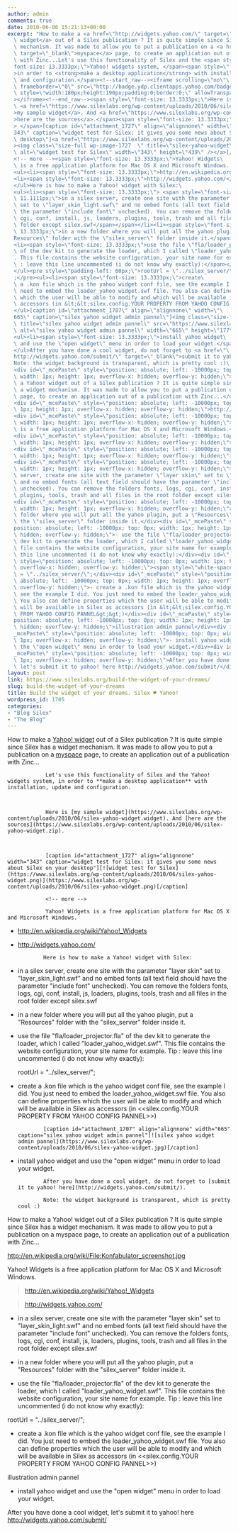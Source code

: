 ```yaml
---
author: admin
comments: true
date: 2010-06-06 15:21:13+00:00
excerpt: "How to make a <a href=\"http://widgets.yahoo.com/\" target=\"_blank\">Yahoo!\
  \ widget</a> out of a Silex publication ? It is quite simple since Silex has a widget\
  \ mechanism. It was made to allow you to put a publication on a <a href=\"http://www.myspace.com/lexayo\"\
  \ target=\"_blank\">myspace</a> page, to create an application out of a publication\
  \ with Zinc...Let's use this functionality of Silex and the <span style=\"\
  font-size: 13.3333px;\">Yahoo! widgets system, </span><span style=\"font-size: 13.3333px;\"\
  >in order to <strong>make a desktop application</strong> with installation, update\
  \ and configuration.</span><!--start_raw--><iframe scrolling=\"no\"\
  \ frameborder=\"0\" src=\"http://badge.ydp.clientapps.yahoo.com/badge/widgets/badge?aid=w8334&tc=575757&bc=ffffff&cn=silex-labs-news\"\
  \ style=\"width:180px;height:190px;padding:0;border:0;\" allowTransparency=\"true\"\
  ></iframe><!--end_raw--><span style=\"font-size: 13.3333px;\">Here is\
  \ <a href=\"https://www.silexlabs.org/wp-content/uploads/2010/06/silex-yahoo-widget.widget\"\
  >my sample widget</a>. And <a href=\"https://www.silexlabs.org/wp-content/uploads/2010/06/silex-yahoo-widget.zip\"\
  >here are the sources</a>.</span><span style=\"font-size: 13.3333px;\"\
  > </span>[caption id=\"attachment_1727\" align=\"alignnone\" width=\"\
  343\" caption=\"widget test for Silex: it gives you some news about Silex on your\
  \ desktop\"]<a href=\"https://www.silexlabs.org/wp-content/uploads/2010/06/silex-yahoo-widget.png\"\
  ><img class=\"size-full wp-image-1727  \" title=\"silex-yahoo-widget\" src=\"https://www.silexlabs.org/wp-content/uploads/2010/06/silex-yahoo-widget.png\"\
  \ alt=\"widget test for Silex\" width=\"343\" height=\"439\" /></a>[/caption]\
  <!-- more --><span style=\"font-size: 13.3333px;\">Yahoo! Widgets\
  \ is a free application platform for Mac OS X and Microsoft Windows. </span>\
  <ul><li><span style=\"font-size: 13.3333px;\">http://en.wikipedia.org/wiki/Yahoo!_Widgets</span></li>\
  <li><span style=\"font-size: 13.3333px;\">http://widgets.yahoo.com/</span></li>\
  </ul>Here is how to make a Yahoo! widget with Silex:\
  <ul><li><span style=\"font-size: 13.3333px;\"> <span style=\"font-size:\
  \ 11.1111px;\">in a silex server, create one site with the parameter \"layer skin\"\
  \ set to \"layer_skin_light.swf\" and no embed fonts (all text field should have\
  \ the parameter \"include font\" unchecked). You can remove the folders fonts, logs,\
  \ cgi, conf, install, js, loaders, plugins, tools, trash and all files in the root\
  \ folder except silex.swf</span></span></li><li><span style=\"font-size:\
  \ 13.3333px;\">in a new folder where you will put all the yahoo plugin, put a \"\
  Resources\" folder with the \"silex_server\" folder inside it.</span></li>\
  <li><span style=\"font-size: 13.3333px;\">use the file \"fla/loader_projector.fla\"\
  \ of the dev kit to generate the loader, which I called \"loader_yahoo_widget.swf\"\
  . This file contains the website configuration, your site name for example. Tip\
  \ : leave this line uncommented (i do not know why exactly):</span></li>\
  </ul><pre style=\"padding-left: 60px;\">rootUrl = \"../silex_server/\"\
  ;</pre><ul><li><span style=\"font-size: 13.3333px;\">create\
  \ a .kon file which is the yahoo widget conf file, see the example I did. You just\
  \ need to embed the loader_yahoo_widget.swf file. You also can define properties\
  \ which the user will be able to modify and which will be available in Silex as\
  \ accessors (in &lt;&lt;silex.config.YOUR PROPERTY FROM YAHOO CONFIG PANNEL&gt;&gt;)</span></li>\
  </ul>[caption id=\"attachment_1707\" align=\"alignnone\" width=\"\
  665\" caption=\"silex yahoo widget admin pannel\"]<img class=\"size-full wp-image-1707\"\
  \ title=\"silex yahoo widget admin pannel\" src=\"https://www.silexlabs.org/wp-content/uploads/2010/06/silex-yahoo-widget.jpg\"\
  \ alt=\"silex yahoo widget admin pannel\" width=\"665\" height=\"177\" />[/caption]\
  <ul><li><span style=\"font-size: 13.3333px;\">install yahoo widget\
  \ and use the \"open widget\" menu in order to load your widget.</span></li>\
  </ul>After you have done a cool widget, do not forget to <a href=\"\
  http://widgets.yahoo.com/submit/\" target=\"_blank\">submit it to yahoo! here</a>.\
  Note: the widget background is transparent, which is pretty cool :)\
  <div id=\"_mcePaste\" style=\"position: absolute; left: -10000px; top: 0px;\
  \ width: 1px; height: 1px; overflow-x: hidden; overflow-y: hidden;\">How to make\
  \ a Yahoo! widget out of a Silex publication ? It is quite simple since Silex has\
  \ a widget mechanism. It was made to allow you to put a publication on a myspace\
  \ page, to create an application out of a publication with Zinc...</div>\
  <div id=\"_mcePaste\" style=\"position: absolute; left: -10000px; top: 0px; width:\
  \ 1px; height: 1px; overflow-x: hidden; overflow-y: hidden;\">http://en.wikipedia.org/wiki/File:Konfabulator_screenshot.jpg</div>\
  <div id=\"_mcePaste\" style=\"position: absolute; left: -10000px; top: 0px;\
  \ width: 1px; height: 1px; overflow-x: hidden; overflow-y: hidden;\">Yahoo! Widgets\
  \ is a free application platform for Mac OS X and Microsoft Windows.</div>\
  <div id=\"_mcePaste\" style=\"position: absolute; left: -10000px; top: 0px;\
  \ width: 1px; height: 1px; overflow-x: hidden; overflow-y: hidden;\">&gt; http://en.wikipedia.org/wiki/Yahoo!_Widgets</div>\
  <div id=\"_mcePaste\" style=\"position: absolute; left: -10000px; top: 0px;\
  \ width: 1px; height: 1px; overflow-x: hidden; overflow-y: hidden;\">&gt; http://widgets.yahoo.com/</div>\
  <div id=\"_mcePaste\" style=\"position: absolute; left: -10000px; top: 0px;\
  \ width: 1px; height: 1px; overflow-x: hidden; overflow-y: hidden;\">- in a silex\
  \ server, create one site with the parameter \"layer skin\" set to \"layer_skin_light.swf\"\
  \ and no embed fonts (all text field should have the parameter \"include font\"\
  \ unchecked). You can remove the folders fonts, logs, cgi, conf, install, js, loaders,\
  \ plugins, tools, trash and all files in the root folder except silex.swf</div>\
  <div id=\"_mcePaste\" style=\"position: absolute; left: -10000px; top: 0px;\
  \ width: 1px; height: 1px; overflow-x: hidden; overflow-y: hidden;\">- in a new\
  \ folder where you will put all the yahoo plugin, put a \"Resources\" folder with\
  \ the \"silex_server\" folder inside it.</div><div id=\"_mcePaste\" style=\"\
  position: absolute; left: -10000px; top: 0px; width: 1px; height: 1px; overflow-x:\
  \ hidden; overflow-y: hidden;\">- use the file \"fla/loader_projector.fla\" of the\
  \ dev kit to generate the loader, which I called \"loader_yahoo_widget.swf\". This\
  \ file contains the website configuration, your site name for example. Tip : leave\
  \ this line uncommented (i do not know why exactly):</div><div id=\"_mcePaste\"\
  \ style=\"position: absolute; left: -10000px; top: 0px; width: 1px; height: 1px;\
  \ overflow-x: hidden; overflow-y: hidden;\"><span style=\"white-space: pre;\"> </span>rootUrl\
  \ = \"../silex_server/\";</div><div id=\"_mcePaste\" style=\"position:\
  \ absolute; left: -10000px; top: 0px; width: 1px; height: 1px; overflow-x: hidden;\
  \ overflow-y: hidden;\">- create a .kon file which is the yahoo widget conf file,\
  \ see the example I did. You just need to embed the loader_yahoo_widget.swf file.\
  \ You also can define properties which the user will be able to modify and which\
  \ will be available in Silex as accessors (in &lt;&lt;silex.config.YOUR PROPERTY\
  \ FROM YAHOO CONFIG PANNEL&gt;&gt;)</div><div id=\"_mcePaste\" style=\"\
  position: absolute; left: -10000px; top: 0px; width: 1px; height: 1px; overflow-x:\
  \ hidden; overflow-y: hidden;\">illustration admin pannel</div><div id=\"\
  _mcePaste\" style=\"position: absolute; left: -10000px; top: 0px; width: 1px; height:\
  \ 1px; overflow-x: hidden; overflow-y: hidden;\">- install yahoo widget and use\
  \ the \"open widget\" menu in order to load your widget.</div><div id=\"\
  _mcePaste\" style=\"position: absolute; left: -10000px; top: 0px; width: 1px; height:\
  \ 1px; overflow-x: hidden; overflow-y: hidden;\">After you have done a cool widget,\
  \ let's submit it to yahoo! here http://widgets.yahoo.com/submit/</div>"
layout: post
link: https://www.silexlabs.org/build-the-widget-of-your-dreams/
slug: build-the-widget-of-your-dreams
title: Build the widget of your dreams. Silex ♥ Yahoo!
wordpress_id: 1705
categories:
- "Blog Silex"
- "The Blog"
---
```


How to make a [Yahoo! widget](http://widgets.yahoo.com/) out of a Silex publication ? It is quite simple since Silex has a widget mechanism. It was made to allow you to put a publication on a [myspace](http://www.myspace.com/lexayo) page, to create an application out of a publication with Zinc...

				Let's use this functionality of Silex and the Yahoo! widgets system, in order to **make a desktop application** with installation, update and configuration.



				Here is [my sample widget](https://www.silexlabs.org/wp-content/uploads/2010/06/silex-yahoo-widget.widget). And [here are the sources](https://www.silexlabs.org/wp-content/uploads/2010/06/silex-yahoo-widget.zip).



				[caption id="attachment_1727" align="alignnone" width="343" caption="widget test for Silex: it gives you some news about Silex on your desktop"][![widget test for Silex](https://www.silexlabs.org/wp-content/uploads/2010/06/silex-yahoo-widget.png)](https://www.silexlabs.org/wp-content/uploads/2010/06/silex-yahoo-widget.png)[/caption]

				<!-- more -->

				Yahoo! Widgets is a free application platform for Mac OS X and Microsoft Windows.




  * http://en.wikipedia.org/wiki/Yahoo!_Widgets


  * http://widgets.yahoo.com/


				Here is how to make a Yahoo! widget with Silex:


  * in a silex server, create one site with the parameter "layer skin" set to "layer_skin_light.swf" and no embed fonts (all text field should have the parameter "include font" unchecked). You can remove the folders fonts, logs, cgi, conf, install, js, loaders, plugins, tools, trash and all files in the root folder except silex.swf


  * in a new folder where you will put all the yahoo plugin, put a "Resources" folder with the "silex_server" folder inside it.


  * use the file "fla/loader_projector.fla" of the dev kit to generate the loader, which I called "loader_yahoo_widget.swf". This file contains the website configuration, your site name for example. Tip : leave this line uncommented (i do not know why exactly):




    rootUrl = "../silex_server/";






  * create a .kon file which is the yahoo widget conf file, see the example I did. You just need to embed the loader_yahoo_widget.swf file. You also can define properties which the user will be able to modify and which will be available in Silex as accessors (in <<silex.config.YOUR PROPERTY FROM YAHOO CONFIG PANNEL>>)


				[caption id="attachment_1707" align="alignnone" width="665" caption="silex yahoo widget admin pannel"]![silex yahoo widget admin pannel](https://www.silexlabs.org/wp-content/uploads/2010/06/silex-yahoo-widget.jpg)[/caption]




  * install yahoo widget and use the "open widget" menu in order to load your widget.


				After you have done a cool widget, do not forget to [submit it to yahoo! here](http://widgets.yahoo.com/submit/).

				Note: the widget background is transparent, which is pretty cool :)


How to make a Yahoo! widget out of a Silex publication ? It is quite simple since Silex has a widget mechanism. It was made to allow you to put a publication on a myspace page, to create an application out of a publication with Zinc...




http://en.wikipedia.org/wiki/File:Konfabulator_screenshot.jpg




Yahoo! Widgets is a free application platform for Mac OS X and Microsoft Windows.




> http://en.wikipedia.org/wiki/Yahoo!_Widgets




> http://widgets.yahoo.com/




- in a silex server, create one site with the parameter "layer skin" set to "layer_skin_light.swf" and no embed fonts (all text field should have the parameter "include font" unchecked). You can remove the folders fonts, logs, cgi, conf, install, js, loaders, plugins, tools, trash and all files in the root folder except silex.swf




- in a new folder where you will put all the yahoo plugin, put a "Resources" folder with the "silex_server" folder inside it.




- use the file "fla/loader_projector.fla" of the dev kit to generate the loader, which I called "loader_yahoo_widget.swf". This file contains the website configuration, your site name for example. Tip : leave this line uncommented (i do not know why exactly):




rootUrl = "../silex_server/";




- create a .kon file which is the yahoo widget conf file, see the example I did. You just need to embed the loader_yahoo_widget.swf file. You also can define properties which the user will be able to modify and which will be available in Silex as accessors (in <<silex.config.YOUR PROPERTY FROM YAHOO CONFIG PANNEL>>)




illustration admin pannel




- install yahoo widget and use the "open widget" menu in order to load your widget.




After you have done a cool widget, let's submit it to yahoo! here http://widgets.yahoo.com/submit/
